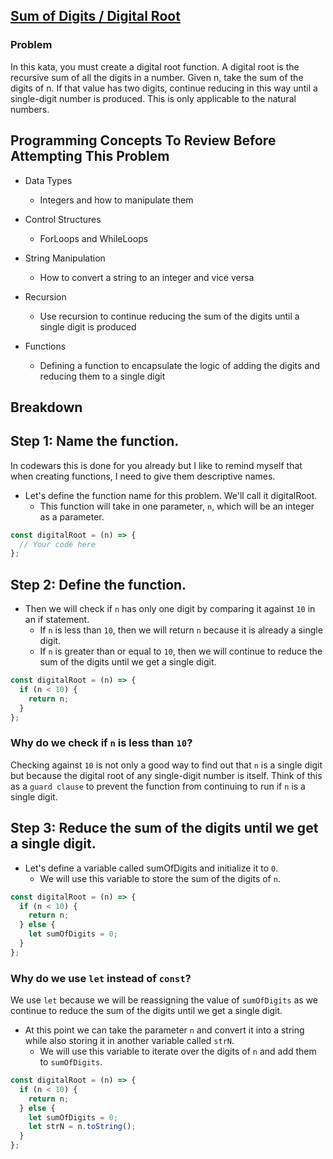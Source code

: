 ## [Sum of Digits / Digital Root](https://www.codewars.com/kata/541c8630095125aba6000c00)

### Problem

In this kata, you must create a digital root function. A digital root is the recursive sum of all the digits in a number. Given n, take the sum of the digits of n. If that value has two digits, continue reducing in this way until a single-digit number is produced. This is only applicable to the natural numbers.

## Programming Concepts To Review Before Attempting This Problem

- Data Types

  - Integers and how to manipulate them

- Control Structures

  - ForLoops and WhileLoops

- String Manipulation

  - How to convert a string to an integer and vice versa

- Recursion

  - Use recursion to continue reducing the sum of the digits until a single digit is produced

- Functions
  - Defining a function to encapsulate the logic of adding the digits and reducing them to a single digit

## Breakdown

## Step 1: Name the function.

In codewars this is done for you already but I like to remind myself that when creating functions, I need to give them descriptive names.

- Let's define the function name for this problem. We'll call it digitalRoot.
  - This function will take in one parameter, `n`, which will be an integer as a parameter.

```js
const digitalRoot = (n) => {
  // Your code here
};
```

## Step 2: Define the function.

- Then we will check if `n` has only one digit by comparing it against `10` in an if statement.
  - If `n` is less than `10`, then we will return `n` because it is already a single digit.
  - If `n` is greater than or equal to `10`, then we will continue to reduce the sum of the digits until we get a single digit.

```js
const digitalRoot = (n) => {
  if (n < 10) {
    return n;
  }
};
```

### Why do we check if `n` is less than `10`?

Checking against `10` is not only a good way to find out that `n` is a single digit but because the digital root of any single-digit number is itself. Think of this as a `guard clause` to prevent the function from continuing to run if `n` is a single digit.

## Step 3: Reduce the sum of the digits until we get a single digit.

- Let's define a variable called sumOfDigits and initialize it to `0`.
  - We will use this variable to store the sum of the digits of `n`.

```js
const digitalRoot = (n) => {
  if (n < 10) {
    return n;
  } else {
    let sumOfDigits = 0;
  }
};
```

### Why do we use `let` instead of `const`?

We use `let` because we will be reassigning the value of `sumOfDigits` as we continue to reduce the sum of the digits until we get a single digit.

- At this point we can take the parameter `n` and convert it into a string while also storing it in another variable called `strN`.
  - We will use this variable to iterate over the digits of `n` and add them to `sumOfDigits`.

```js
const digitalRoot = (n) => {
  if (n < 10) {
    return n;
  } else {
    let sumOfDigits = 0;
    let strN = n.toString();
  }
};
```
